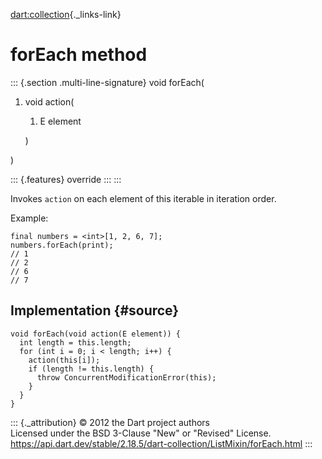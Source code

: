 [dart:collection](../../dart-collection/dart-collection-library){._links-link}

forEach method
==============

::: {.section .multi-line-signature}
void forEach(

1.  void action(
    1.  E element

    )

)

::: {.features}
override
:::
:::

Invokes `action` on each element of this iterable in iteration order.

Example:

``` {.language-dart data-language="dart"}
final numbers = <int>[1, 2, 6, 7];
numbers.forEach(print);
// 1
// 2
// 6
// 7
```

Implementation {#source}
--------------

``` {.language-dart data-language="dart"}
void forEach(void action(E element)) {
  int length = this.length;
  for (int i = 0; i < length; i++) {
    action(this[i]);
    if (length != this.length) {
      throw ConcurrentModificationError(this);
    }
  }
}
```

::: {._attribution}
© 2012 the Dart project authors\
Licensed under the BSD 3-Clause \"New\" or \"Revised\" License.\
<https://api.dart.dev/stable/2.18.5/dart-collection/ListMixin/forEach.html>
:::
